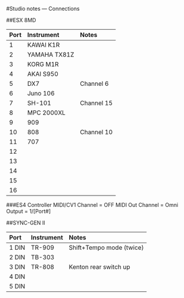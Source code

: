 #Studio notes — Connections


##ESX 8MD

Port          | Instrument    | Notes
:------------ | :------------ | :------------
1             | KAWAI K1R     |
2             | YAMAHA TX81Z  |
3             | KORG M1R      |
4             | AKAI S950     |
5             | DX7           | Channel 6 
6             | Juno 106      |
7             | SH-101        | Channel 15
8             | MPC 2000XL	  |
9             | 909           |
10            | 808           | Channel 10
11            | 707           | 
12            |               |
13            |               |
14            |               |
15            |               |
16            |               |


###ES4 Controller
MIDI/CV1 Channel = OFF
MIDI Out Channel = Omni Output = 1/[Port#]

##SYNC-GEN II

Port          | Instrument    | Notes
:------------ | :------------ | :------------
1 DIN         | TR-909        | Shift+Tempo mode (twice)
2 DIN         | TB-303
3 DIN         | TR-808        | Kenton rear switch up
4 DIN         | 
5 DIN         | 

